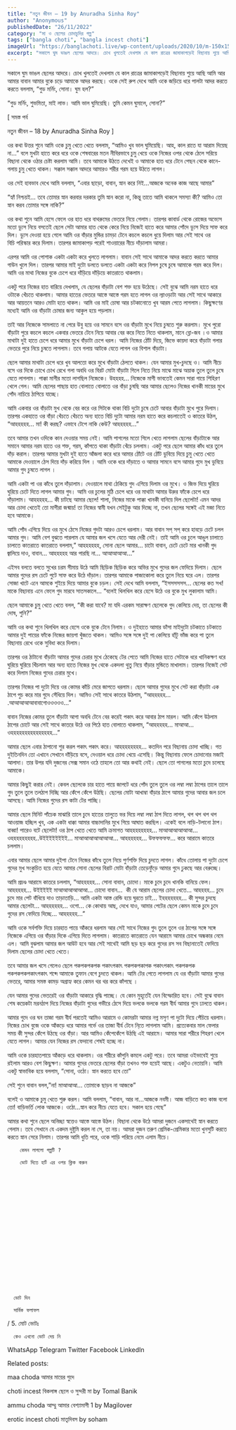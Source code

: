 ```yaml
---
title: "নতুন জীবন – 19 by Anuradha Sinha Roy"
author: "Anonymous"
publishedDate: "26/11/2022"
category: "মা ও ছেলের চোদাচুদির গল্প"
tags: ["bangla choti", "bangla incest choti"]
imageUrl: "https://banglachoti.live/wp-content/uploads/2020/10/m-150x150.jpg"
excerpt: "সকালে ঘুম ভাঙল ছেলের আদরে। চোখ খুলতেই দেখলাম যে কাল রাত্রের জামাকাপড়েই বিছানায় শুয়ে আছি আমি আর আমার বাবান আমার বুকে চড়ে আমাকে আদর করছে। ওকে সেই রুপ দেখে আমি ওকে জড়িয়ে ধরে পালটা আদর করতে করতে বললাম, “গ..."
---
```


সকালে ঘুম ভাঙল ছেলের আদরে। চোখ খুলতেই দেখলাম যে কাল রাত্রের জামাকাপড়েই বিছানায় শুয়ে আছি আমি আর আমার বাবান আমার বুকে চড়ে আমাকে আদর করছে। ওকে সেই রুপ দেখে আমি ওকে জড়িয়ে ধরে পালটা আদর করতে করতে বললাম, “গুড মর্নিং, সোনা। ঘুম হল?”

“গুড মর্নিং, শুভমিতা, মাই লাভ। আমি ভাল ঘুমিয়েছি। তুমি কেমন ঘুমালে, সোনা?”


[
সমস্ত পর্ব


নতুন জীবন – 18 by Anuradha Sinha Roy
]


ওর কথা উত্তর শুনে আমি ওকে চুমু খেতে খেতে বললাম, “আমিও খুব ভাল ঘুমিয়েছি। আহ, কাল রাতে যা আরাম দিয়েছ না…” বলে মুখটা হাতে করে ধরে ওকে শেষবারের মতন নীবিরভাবে চুমু খেয়ে ওকে নিজের ওপর থেকে ঠেলে সরিয়ে বিছানা থেকে ওঠার চেষ্টা করলাম আমি। তবে আমাকে উঠতে দেখেই ও আমাকে হাত ধরে টেনে পেছন থেকে কানে-গলায় চুমু খেতে থাকল। সক্কাল সক্কাল আদরে আমারও শরীর গরম হয়ে উঠতে লাগল।


ওর সেই হাবভাব দেখে আমি বললাম, “এবার ছাড়ো, বাবান, স্নান করে নিই…আজকে অনেক কাজ আছে আমার”

“হ্যাঁ নিশ্চয়ই… তবে তোমার স্নান করবার দরকার তুমি স্নান করো না, কিন্তু তাতে আমি থাকলে সমস্যা কী? আমিও তো স্নান করব তোমার সঙ্গে নাকি?”


ওর কথা শুনে আমি হেসে ফেলে ওর হাত ধরে বাথরুমের ভেতরে নিয়ে গেলাম। তারপর কাবার্ড থেকে রোজের অভ্যেস মতো ড্যুস নিয়ে বসতেই ছেলে সেটা আমার হাত থেকে কেরে নিয়ে নিজেই হাতে করে আমার পোঁদে ড্যুস দিয়ে সাফ করে দিল। ড্যুস দেওয়া হয়ে গেলে আমি ওর বাঁড়ার মুন্ডির চামড়া টেনে কচলে কচলে ধুয়ে দিলাম আর সেই সাথে ওর বিচি পরিস্কার করে দিলাম। তারপর জামাকাপড় পরেই শাওয়ারের নীচে দাঁড়ালাম আমরা।


এরপর আমি ওর পোশাক একটা একটা করে খুলতে লাগলাম। বাবান সেই সাথে আমাকে আদর করতে করতে আমার গাউন খুলে দিল। তারপর আমার মাই দুটো ডলতে ডলতে একটা একটা করে নিপল চুষে চুষে আমাকে গরম করে দিল। আমি ওর মাথা নিজের বুকে চেপে ধরে দাঁড়িয়ে দাঁড়িয়ে কাতরাতে থাকলাম।












একটু পরে নিজের হাত বারিয়ে দেখলাম, যে ছেলের বাঁড়াটা বেশ শক্ত হয়ে উঠেছে। সেই বুঝে আমি নরম হাতে ধরে ওটাকে খেঁচতে থাকলাম। আমার হাতের ভেতরে আস্তে আস্তে গরম হতে লাগল ওর ল্যাওড়াটা আর সেই সাথে আকারে আর আয়তনে আরও মোটা হতে থাকল। আমি ওর মাই চোষা আর চটকানোতে খুব আরম পেতে লাগলাম। কিছুক্ষণের মধ্যেই আমি ওর বাঁড়াটা চোষার জন্য আকুল হয়ে পড়লাম।


তাই আর নিজেকে সামলাতে না পেরে উবু হয়ে ওর সামনে বসে ওর বাঁড়াটা মুখে নিয়ে চুষতে শুরু করলাম। মুখে পুরো বাঁড়াটা পুরে কচলে কচলে একবার ভেতরে টেনে নিয়ে আবার বের করে নিতে নিতে থাকলাম, মানে ব্লো-জব ।ও আমার মাথাটা দুই হাতে চেপে ধরে আমার মুখে বাঁড়াটা চেপে ধরল। আমি নিজের ঠোঁট দিয়ে, জিভে কায়দা করে বাঁড়াটা গলার ভেতরে পুরে নিয়ে চুষতে লাগলাম। তবে গলায় আটকে যেতে লাগল ওর বিশাল বাঁড়াটা।


ছেলে আমার মাথাটা চেপে ধরে খুব আলতো করে মুখে বাঁড়াটা ঠেলতে থাকল। যেন আমার মুখ-চুদছে ও। আমি নীচে বসে ওর দিকে চোখে চোখ রেখে গলা অবধি ওর বিরট মোটা বাঁড়াটা গিলে নিতে নিয়ে মাঝে মাঝে অয়াক তুলে তুলে চুষে যেতে লাগলাম। পাক্কা মাগীর মতো লাগছিল নিজেকে। উহহহহ… নিজেকে মাগী ভাবতেই কেমন সারা গায়ে শিহিরণ খেলে গেল। আমি ছেলের পাছায় হাত বোলাতে বোলাতে ওর বাঁড়া চুষছি আর আমার ছেলেও নিজের খানকী মায়ের মুখে পোঁদ নাচিয়ে ঠাপিয়ে যাচ্ছে।


আমি একবার ওর বাঁড়াটা মুখ থেকে বের করে ওর সিটকে থাকা বিচি দুটো চুষে চেটে আবার বাঁড়াটা মুখে পুরে দিলাম। তারপর একহাতে ওর বাঁড়া খেঁচতে খেঁচতে অন্য হাতে বিচি দুটো আমার নরম হাতে করে কচলাতেই ও কাতরে উঠল, “আহহহহহ… মা! কী করছ? এভাবে টেপে নাকি কেউ? আহহহহহ…”


তবে আমার তখন ওদিকে কান দেওয়ার সময় নেই। আমি পাগলের মতো গিলে খেতে লাগলাম ছেলের বাঁড়াটাকে আর সমানে আমার নরম হাতে ওর শক্ত, গরম, কাঁপতে থাকা বাঁড়াটা খেঁচে চললাম। একটু পরে ছেলে আমার কাঁধ ধরে তুলে দাঁড় করাল। তারপর আমার মুখটা দুই হাতে আঁজলা করে ধরে আমার ঠোঁটে ওর ঠোঁট ডুবিয়ে দিয়ে চুমু খেতে খেতে আমাকে দেওয়ালে ঠেস দিয়ে দাঁড় করিয়ে দিল । আমি ওকে ধরে দাঁড়াতে ও আমার সামনে বসে আমার গুদে মুখ ডুবিয়ে আমার গুদ চুষতে লাগল ।


আমি একটা পা ওর কাঁধে তুলে দাঁড়ালাম। দেওয়ালে মাথা ঠেকিয়ে গুদ এগিয়ে দিলাম ওর মুখে। ও জিভ দিয়ে ঘুরিয়ে ঘুরিয়ে চেটে দিতে লাগল আমার গুদ। আমি ওর চুলের মুঠি চেপে ধরে ওর মাথাটা আমার উরুর ফাঁকে চেপে ধরে দাঁড়ালাম। আহহহহহ… কী চাটছে আমার ছেলে! শালা, নিজের মাকে পাক্কা খানকী বানিয়ে দিল ছেলেটা! এমন আদর আর চোদা খেতেই তো মাগীরা জন্মায়! তা নিজের স্বামী যখন সেইটুকু আর দিচ্ছে না, তখন ছেলের সঙ্গেই এই মজা নিতে হবে আমাকে।


আমি পোঁদ এগিয়ে দিয়ে ওর মুখে ঠেসে নিজের গুদটা আরও চেপে ধরলাম। আর বাবান সপ্ সপ্ করে হাবড়ে চেটে চলল আমার গুদ। আমি বেশ বুঝতে পারলাম যে আমার জল খসে যেতে আর দেরী নেই। তাই আমি ওর চুলে আঙুল চালাতে চালাতে কাতরাতে কাতরাতে বললাম,” আহহহহহহ, সোনা ছেলে আমার… চাটো বাবান, চেটে চেটে মার খানকী গুদ জ্বালিয়ে দাও, বাবান… আহহহহহ আর পারছি না… আআআআআ…”


এইসব বলতে বলতে সুখের চরম সীমায় উঠে আমি ছিড়িক ছিড়িক করে অভির মুখে গুদের জল ফেদিয়ে দিলাম। ছেলে আমার গুদের রস চেটে পুটে সাফ করে উঠে দাঁড়াল। তারপর আমাকে পাজাকোলা করে তুলে নিয়ে ঘরে এল। তারপর সোজা খাটে এনে আমকে শুইয়ে দিয়ে আমার বুকে চড়ল। সেই দেখে আমি বললাম, “ইসসসসসস… ছেলের কত সখ! মাকে বিছানায় এনে ফেলে গুদ মারবে সাতসকালে… “বলেই খিলখিল করে হেসে উঠে ওর বুকে মুখ লুকালাম আমি।


ছেলে আমাকে চুমু খেতে খেতে বলল, “কী করা যাবে? মা যদি এরকম সারাক্ষণ ছেলেকে গুদ কেলিয়ে দেয়, তা ছেলের কী দোষ, শুনি?”


আমি ওর কথা শুনে খিলখিল করে হেসে ওকে বুকে টেনে নিলাম। ও দুইহাতে আমার ডাঁসা মাইদুটো চটকাতে চটকাতে আমার দুই পায়ের ফাঁকে নিজের জায়গা খুঁজতে থাকল। আমিও সঙ্গে সঙ্গে দুই পা কেলিয়ে হাঁটু ভাঁজ করে পা তুলে বিছানায় রেখে ওকে সুবিধা করে দিলাম।


তারপর ওর ঠাটানো বাঁড়াটা আমার গুদের চেরার মুখে ঠেকেছে টের পেতে আমি নিজের হাতে সেটাকে ধরে খানিকক্ষণ ধরে ঘুরিয়ে ঘুরিয়ে খিঁচলাম আর অন্য হাতে নিজের মুখ থেকে একদলা থুতু নিয়ে বাঁড়ার মুন্ডিতে মাখালাম। তারপর নিজেই সেট করে দিলাম নিজের গুদের চেরার মুখে।


তারপর নিজের পা দুটো দিয়ে ওর কোমর কাঁচি মেরে জাপতে ধরলাম। ছেলে আমার গুদের মুখে সেট করা বাঁড়াটা এক ঠাপে পুচ করে মার গুদে সেঁধিয়ে দিল। আমিও সেই সাথে কাতরে উঠলাম, “আহহহহহ… .আআআআআবাবাগোওওওওও…”


বাবান নিজের কোমর তুলে বাঁড়াটা আগা অবধি টেনে বের করেই পকাৎ করে আবার ঠাপ মারল। আমি কেঁপে উঠলাম ঠাপের চোটে আর সেই সাথে কাতরে উঠে ওর পিঠে হাত বোলাতে থাকলাম, “আহহহহহ… মাআআ… ওহহহহহহহহহহহহহহহ…”


আমার ছেলে এবার ঠাপানো শুর করল পকাৎ পকাৎ করে। আহহহহহহহহ… কতদিন পরে বিছানায় চোদা খাচ্ছি। গত দুইতিনদিন তো এখানে সেখানে দাঁড়িয়ে বসে, দেওয়াল ধরে চোদা খেয়ে এসেছি। কিন্তু বিছানায় ফেলে চোদানোর মজাই আলাদা। তার উপর যদি দুজনের সেক্স সমান ওঠে তাহলে তো আর কথাই নেই। ছেলে তো পাগলের মতো চুদে চলেছে আমাকে।


আমার কিছুই করার নেই। কেবল ছেলেকে চার হাতে পায়ে জাপটে ধরে পোঁদ তুলে তুলে ওর লম্বা লম্বা ঠাপের তালে তালে গুদ তুলে তুলে তলঠাপ দিচ্ছি আর কেঁপে কেঁপে উঠছি। ছেলের মোটা আখাম্বা বাঁড়ার ঠাপে আমার গুদের আবার জল চলে আসছে। আমি নিজের গুদের রস কাটা টের পাচ্ছি।


আমার ছেলে মিনিট পাঁচেক মাঝারি তালে চুদে হাতের তালুতে ভর দিয়ে লম্বা লম্বা ঠাপ দিতে লাগল, থপ থপ থপ থপ আওয়াজ হচ্ছিল খুব, এক একটা ধাক্কা আমার বাচ্চাদানির মুখে গিয়ে আঘাত করছিল। একেই বলে নাড়ি-টলানো ঠাপ। বাব্বা! পারেও বটে ছেলেটা! ওর ঠাপ খেতে খেতে আমি ক্রমাগত আহহহহহহহহ… মাআআআআআআ… ওহহহহহহহহহ..উইইইইইইইই… মাআআআআআআআ… আহহহহহহ… উফফফফফ… করে আরামে কাতরে চললাম।


এবার আমার ছেলে আমার দুইপা টেনে নিজের কাঁধে তুলে নিয়ে পুর্ণশক্তি দিয়ে চুদতে লাগল। কাঁধে তোলায় পা দুটো চেপে গুদের মুখ সংকুচিত হয়ে যেতে আমার সোনা ছেলের বিরাট মোটা বাঁড়াটা তেড়েফুঁড়ে আমার গুদে ঢুকছে আর বেরুচ্ছে।


আমি প্রচণ্ড আরামে কাতরে চললাম, “আহহহহহ… সোনা বাবান, চোদো। মাকে চুদে চুদে খানকি বানিয়ে ফেল। আহহহহহ… উইইইইই মাআআআআআআ… চোদো বাবান…  কী যে আরাম ছেলের চোদা খেতে… আহহহহ… চুদে চুদে মার পেট বাঁধিয়ে দাও তাড়াতাড়ি… আমি একটা আস্ত রেন্ডি হয়ে ঘুরতে চাই… ইহহহহহহহ… কী সুন্দর চুদছে আমার ছেলেটা… আহহহহহহ… ওগো… কে কোথায় আছ, দেখে যাও, আমার পেটের ছেলে কেমন মাকে চুদে চুদে গুদের রস ফেদিয়ে দিচ্ছে… আহহহহহ…”


আমি ওকে সর্বশক্তি দিয়ে চারহাত পায়ে আঁকরে ধরলাম আর সেই সাথে নিজের গুদ তুলে তুলে ওর ঠাপের সঙ্গে সঙ্গে নিজেকে এগিয়ে ওর বাঁড়ার দিকে এগিয়ে দিতে লাগলাম। কাতরাতে কাতরাতে যেন আরামে আমার চোখে অন্ধকার নেমে এল। আমি বুঝলাম আমার জল আউট হবে আর সেই সাথেই আমি ছড় ছড় করে গুদের রস সব বিছানাতেই ফেদিয়ে দিলাম ছেলের চোদা খেতে খেতে।


তবে আমার জল খসে গেলেও ছেলে পকপকপকপক পকাৎপকাৎ পকপকপকাপক পকাৎপকাৎ পকপকপক পকপকপকপকাৎপকাৎ শব্দে আমাকে তুফান বেগে চুদতে থাকল। আমি টের পেতে লাগলাম যে ওর বাঁড়াটা আমার গুদের ভেতরে, আমার সমস্ত কামড় অগ্রাহ্য করে কেমন থর থর করে কাঁপছে ।


যেন আমার গুদের ভেতরেই ওর বাঁড়াটা আকারে বৃদ্ধি পাচ্ছে। যে কোন মুহূর্তেই যেন বিস্ফোরিত হবে। সেই বুঝে বাবান শেষ কয়েকটা মরনঠাপ দিয়ে নিজের বাঁড়াটা গুদের গভীরে ঠেসে দিয়ে ভলকে ভলকে গরম বীর্য আমার গুদে ঢালতে থাকল।


আমার গুদে ওর ঘন তাজা গরম বীর্য পরতেই আমিও আরামে ও কোমরটা আমার নগ্ন মসৃণ পা দুটো দিয়ে পেঁচিয়ে ধরলাম। নিজের চোখ বুজে ওকে আঁকড়ে ধরে আমার গর্ভে ওর তাজা বীর্য টেনে নি্তে লাগলাম আমি। প্রত্যেকবার মাল ফেলার সময় কী সুন্দর কেঁপে উঠছে ওর বাঁড়া। আর আমিও কেঁপেকেঁপে উঠছি এই আরামে। আমার সারা শরীরে শিহরণ খেলে যেতে লাগল। আমার যেন নিজের রস ফেদানো শেষই হচ্ছে না।


আমি ওকে চারহাতপায়ে আঁকড়ে ধরে থাকলাম। ওর শরীরে কাঁপুনি কমলে একটু পরে। তবে আমরা ওইভাবেই শুয়ে রইলাম আরও বেশ কিছুক্ষণ। আমার গুদের ভেতরে ছেলের বাঁড়া তখনও শক্ত হয়েই আছে। একটুও নেতায়নি। আমি একটু স্বাভাবিক হয়ে বললাম, “সোনা, ওঠো। স্নান করতে হবে তো”


সেই শুনে বাবান বলল,”না! মাআআআ… তোমাকে ছাড়ব না আজকে”


বলেই ও আমাকে চুমু খেতে শুরু করল। আমি বললাম, “বাবান, আর না…আজকে নবমী। আজ বাড়িতে কত কাজ বলো তো! বাড়িভর্তি লোক আজকে। ওঠো…স্নান করে নীচে যেতে হবে। সকাল হয়ে গেছে”


আমার কথা শুনে ছেলে অনিচ্ছা স্বত্তেও আস্তে আস্তে উঠল। বিছানা থেকে উঠে আমরা দুজনে একসাথেই স্নান করতে গেলাম। তবে সেখানে যে একদম দুষ্টুমি করল না সে, তা নয়। আমরা দুজন তরুণ প্রেমিক-প্রেমিকার মতো খুনসুটি করতে করতে স্নান সেরে নিলাম। তারপর আমি ধুতি পরে, ওকে শাড়ি পরিয়ে নেমে এলাম নীচে।


 
 
 
        কেমন লাগলো গল্পটি ?      
 
        ভোট দিতে হার্ট এর ওপর ক্লিক করুন      
 
 
 
 
 
 
 
 
 
 
 
 
 
 
 
 
 
 
 
 
 
      ভোট দিন    
 
      সার্বিক ফলাফল 
 / 5. মোট ভোটঃ 
 
 
      কেও এখনো ভোট দেয় নি    
 
 
 
 
WhatsApp
Telegram
Twitter
Facebook
LinkedIn




Related posts:






maa choda আমার মায়ের গুদে




choti incest বিকলাঙ্গ ছেলে ও সুন্দরী মা by Tomal Banik




ammu choda আম্মু আমার বেশ্যামাগী 1 by Magilover




erotic incest choti মাতৃদিবস by soham
